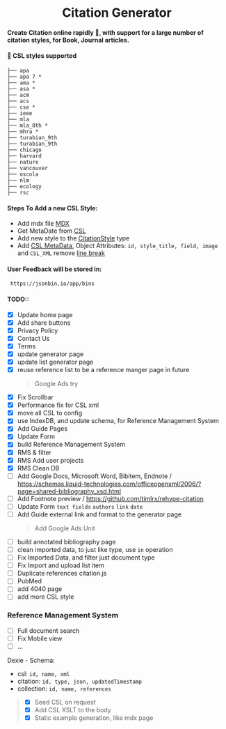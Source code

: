 <h1 align="center">
  Citation Generator
</h1>

#### Create Citation online rapidly 🚀, with support for a large number of citation styles, for Book, Journal articles.

#### 🧐 CSL styles supported

    ├── apa
    ├── apa 7 *
    ├── ama *
    ├── asa *
    ├── acm
    ├── acs
    ├── cse *
    ├── ieee
    ├── mla
    ├── mla_8th *
    ├── mhra *
    ├── turabian_9th
    ├── turabian_9th
    ├── chicago
    ├── harvard
    ├── nature
    ├── vancouver
    ├── oscola
    ├── nlm
    ├── ecology
    ├── rsc

#### Steps To Add a new CSL Style:

- Add mdx file [MDX](https://github.com/asouqi/citation-generator/blob/master/src/mdx)
- Get MetaDate from [CSL](https://csl.mendeley.com/)
- Add new style to the [CitationStyle](https://github.com/asouqi/citation-generator/blob/master/src/types.ts#L26) type
- Add [CSL MetaData](https://github.com/asouqi/citation-generator/blob/master/src/csl_metadata.ts), Object Attributes: `id, style_title, field, image` and `CSL_XML` remove [line break](https://lingojam.com/TexttoOneLine)

#### User Feedback will be stored in:

     https://jsonbin.io/app/bins

#### TODO::

- [x] Update home page
- [x] Add share buttons
- [x] Privacy Policy
- [x] Contact Us
- [x] Terms
- [x] update generator page
- [x] update list generator page
- [x] reuse reference list to be a reference manger page in future
  > Google Ads try
- [x] Fix Scrollbar
- [x] Performance fix for CSL xml
- [x] move all CSL to config
- [x] use IndexDB, and update schema, for Reference Management System
- [x] Add Guide Pages
- [x] Update Form
- [x] build Reference Management System
- [x] RMS & filter
- [x] RMS Add user projects
- [x] RMS Clean DB
- [ ] Add Google Docs, Microsoft Word, Bibitem, Endnote / https://schemas.liquid-technologies.com/officeopenxml/2006/?page=shared-bibliography_xsd.html
- [ ] Add Footnote preview / https://github.com/timlrx/rehype-citation
- [ ] Update Form `text fields` `authors` `link` `date`
- [ ] Add Guide external link and format to the generator page
  > Add Google Ads Unit
- [ ] build annotated bibliography page
- [ ] clean imported data, to just like type, use `in` operation
- [ ] Fix Imported Data, and filter just document type
- [ ] Fix Import and upload list item
- [ ] Duplicate references citation.js
- [ ] PubMed
- [ ] add 4040 page
- [ ] add more CSL style

### Reference Management System

- [ ] Full document search
- [ ] Fix Mobile view
- [ ] ...

Dexie - Schema:

- csl: `id, name, xml`
- citation: `id, type, json, updatedTimestamp`
- collection: `id, name, references`

> -[X] Seed CSL on request 
> -[X] Add CSL XSLT to the body 
> - [X] Static example generation, like mdx page

